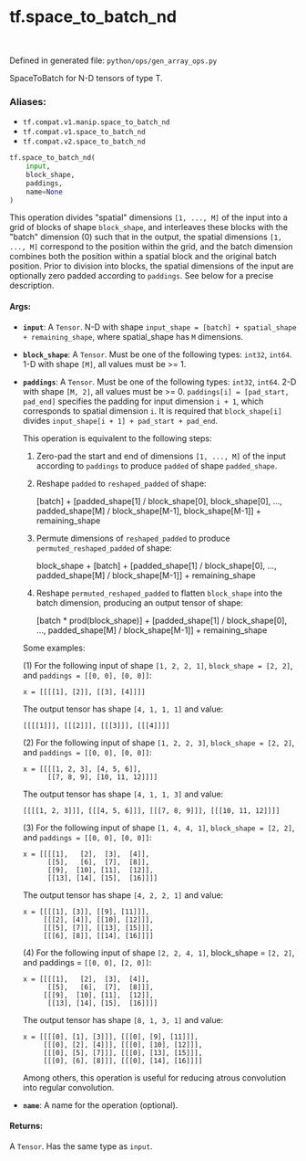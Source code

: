 <div itemscope itemtype="http://developers.google.com/ReferenceObject">
<meta itemprop="name" content="tf.space_to_batch_nd" />
<meta itemprop="path" content="Stable" />
</div>

# tf.space_to_batch_nd

<!-- Insert buttons -->

<table class="tfo-notebook-buttons tfo-api" align="left">
</table>

Defined in generated file: `python/ops/gen_array_ops.py`



<!-- Start diff -->
SpaceToBatch for N-D tensors of type T.

### Aliases:

* `tf.compat.v1.manip.space_to_batch_nd`
* `tf.compat.v1.space_to_batch_nd`
* `tf.compat.v2.space_to_batch_nd`


``` python
tf.space_to_batch_nd(
    input,
    block_shape,
    paddings,
    name=None
)
```



<!-- Placeholder for "Used in" -->

This operation divides "spatial" dimensions `[1, ..., M]` of the input into a
grid of blocks of shape `block_shape`, and interleaves these blocks with the
"batch" dimension (0) such that in the output, the spatial dimensions
`[1, ..., M]` correspond to the position within the grid, and the batch
dimension combines both the position within a spatial block and the original
batch position.  Prior to division into blocks, the spatial dimensions of the
input are optionally zero padded according to `paddings`.  See below for a
precise description.

#### Args:


* <b>`input`</b>: A `Tensor`.
  N-D with shape `input_shape = [batch] + spatial_shape + remaining_shape`,
  where spatial_shape has `M` dimensions.
* <b>`block_shape`</b>: A `Tensor`. Must be one of the following types: `int32`, `int64`.
  1-D with shape `[M]`, all values must be >= 1.
* <b>`paddings`</b>: A `Tensor`. Must be one of the following types: `int32`, `int64`.
  2-D with shape `[M, 2]`, all values must be >= 0.
    `paddings[i] = [pad_start, pad_end]` specifies the padding for input dimension
    `i + 1`, which corresponds to spatial dimension `i`.  It is required that
    `block_shape[i]` divides `input_shape[i + 1] + pad_start + pad_end`.

  This operation is equivalent to the following steps:

  1. Zero-pad the start and end of dimensions `[1, ..., M]` of the
     input according to `paddings` to produce `padded` of shape `padded_shape`.

  2. Reshape `padded` to `reshaped_padded` of shape:

       [batch] +
       [padded_shape[1] / block_shape[0],
         block_shape[0],
        ...,
        padded_shape[M] / block_shape[M-1],
        block_shape[M-1]] +
       remaining_shape

  3. Permute dimensions of `reshaped_padded` to produce
     `permuted_reshaped_padded` of shape:

       block_shape +
       [batch] +
       [padded_shape[1] / block_shape[0],
        ...,
        padded_shape[M] / block_shape[M-1]] +
       remaining_shape

  4. Reshape `permuted_reshaped_padded` to flatten `block_shape` into the batch
     dimension, producing an output tensor of shape:

       [batch * prod(block_shape)] +
       [padded_shape[1] / block_shape[0],
        ...,
        padded_shape[M] / block_shape[M-1]] +
       remaining_shape

  Some examples:

  (1) For the following input of shape `[1, 2, 2, 1]`, `block_shape = [2, 2]`, and
      `paddings = [[0, 0], [0, 0]]`:

  ```
  x = [[[[1], [2]], [[3], [4]]]]
  ```

  The output tensor has shape `[4, 1, 1, 1]` and value:

  ```
  [[[[1]]], [[[2]]], [[[3]]], [[[4]]]]
  ```

  (2) For the following input of shape `[1, 2, 2, 3]`, `block_shape = [2, 2]`, and
      `paddings = [[0, 0], [0, 0]]`:

  ```
  x = [[[[1, 2, 3], [4, 5, 6]],
        [[7, 8, 9], [10, 11, 12]]]]
  ```

  The output tensor has shape `[4, 1, 1, 3]` and value:

  ```
  [[[[1, 2, 3]]], [[[4, 5, 6]]], [[[7, 8, 9]]], [[[10, 11, 12]]]]
  ```

  (3) For the following input of shape `[1, 4, 4, 1]`, `block_shape = [2, 2]`, and
      `paddings = [[0, 0], [0, 0]]`:

  ```
  x = [[[[1],   [2],  [3],  [4]],
        [[5],   [6],  [7],  [8]],
        [[9],  [10], [11],  [12]],
        [[13], [14], [15],  [16]]]]
  ```

  The output tensor has shape `[4, 2, 2, 1]` and value:

  ```
  x = [[[[1], [3]], [[9], [11]]],
       [[[2], [4]], [[10], [12]]],
       [[[5], [7]], [[13], [15]]],
       [[[6], [8]], [[14], [16]]]]
  ```

  (4) For the following input of shape `[2, 2, 4, 1]`, block_shape = `[2, 2]`, and
      paddings = `[[0, 0], [2, 0]]`:

  ```
  x = [[[[1],   [2],  [3],  [4]],
        [[5],   [6],  [7],  [8]]],
       [[[9],  [10], [11],  [12]],
        [[13], [14], [15],  [16]]]]
  ```

  The output tensor has shape `[8, 1, 3, 1]` and value:

  ```
  x = [[[[0], [1], [3]]], [[[0], [9], [11]]],
       [[[0], [2], [4]]], [[[0], [10], [12]]],
       [[[0], [5], [7]]], [[[0], [13], [15]]],
       [[[0], [6], [8]]], [[[0], [14], [16]]]]
  ```

  Among others, this operation is useful for reducing atrous convolution into
  regular convolution.
* <b>`name`</b>: A name for the operation (optional).


#### Returns:

A `Tensor`. Has the same type as `input`.
